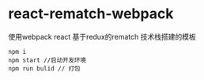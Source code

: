 # react-rematch-webpack
使用webpack react 基于redux的rematch 技术栈搭建的模板


```
npm i
npm start //启动开发环境
npm run bulid // 打包
```

